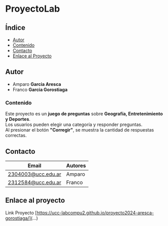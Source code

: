 # ProyectoLab

## Índice
- [Autor](#autor)
- [Contenido](#contenido)
- [Contacto](#contacto)
- [Enlace al Proyecto](#enlace-al-proyecto)

## Autor
* Amparo **Garcia Aresca**
* Franco **Garcia Gorostiaga**

### Contenido

Este proyecto es un **juego de preguntas** sobre **Geografía, Entretenimiento y Deportes**.  
Los usuarios pueden elegir una categoría y responder preguntas.  
Al presionar el botón **"Corregir"**, se muestra la cantidad de respuestas correctas.


## Contacto
|Email|Autores|
|-----|-------|
|2304003@ucc.edu.ar|Amparo|
|2312584@ucc.edu.ar|Franco|

## Enlace al proyecto

Link Proyecto [https://ucc-labcompu2.github.io/proyecto2024-aresca-gorostiaga/](...)
